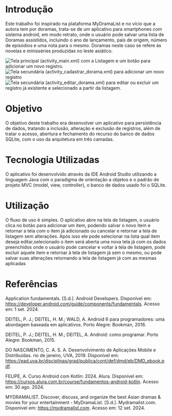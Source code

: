 # Introdução
Este trabalho foi inspirado na plataforma MyDramaList e no vício que a autora tem por doramas, trata-se de um aplicativo para smartphones com sistema android, em modo retrato, onde o usuário pode salvar uma lista de Doramas assistidos, incluindo o ano de lançamento, país de origem, número de episódios e uma nota para o mesmo. Doramas neste caso se refere às novelas e minisséries produzidas no leste asiático.

![Tela principal (activity_main.xml) com a Listagem e um botão para adicionar um novo registro.](https://github.com/user-attachments/assets/c4e063df-7611-4ee6-9f48-bef40750e4fe) ![Tela secundária (activity_cadastrar_dorama.xml) para adicionar um novo registro](https://github.com/user-attachments/assets/60447dc5-e7d2-4ff8-8df7-83cbb413170b) ![Tela secundária (activity_editar_dorama.xml) para editar ou excluir um registro já existente e selecionado a partir da listagem.](https://github.com/user-attachments/assets/c72ab2e7-d194-427a-b9fa-38ebcfc7fe58)




# Objetivo
O objetivo deste trabalho era desenvolver um aplicativo para persistência de dados, tratando a inclusão, alteração e exclusão de registros, além de tratar o acesso, abertura e fechamento do recurso do banco de dados SQLite, com o uso da arquitetura em três camadas.

# Tecnologia Utilizadas
O aplicativo foi desenvolvido através da IDE Android Studio utilizando a linguagem Java com o paradigma de orientação a objetos e o padrão de projeto MVC (model, view, controller), o banco de dados usado foi o SQLite.

# Utilização
O fluxo de uso é simples. O aplicativo abre na tela de listagem, o usuário clica no botão para adicionar um item, podendo salvar o novo item e retornar a tela com o item já adicionado ou cancelar e retornar a tela de listagem sem alterações. Após isso ele pode selecionar na lista qual item deseja editar,selecionado o item será aberta uma nova tela já com os dados preenchidos onde o usuário pode cancelar e voltar à tela de listagem, pode excluir aquele item e retornar à tela de listagem já sem o mesmo, ou pode salvar suas alterações retornando a tela de listagem já com as mesmas aplicadas 

# Referências
Application fundamentals. [S.d.]. Android Developers. Disponível em: https://developer.android.com/guide/components/fundamentals. Acesso em: 1 set. 2024.

DEITEL, P. J.; DEITEL, H. M.; WALD, A. Android 6 para programadores: uma abordagem baseada em aplicativos. Porto Alegre: Bookman, 2016.

DEITEL, P. J.; DEITEL, H. M.; DEITEL, A. Android: como programar. Porto Alegre: Bookman, 2015.

DO NASCIMENTO, C. A. S. A. Desenvolvimento de Aplicações Mobile e Distribuídas. rio de janeiro, UVA, 2019. Disponível em: https://ead.uva.br/disciplinas/grad/publica/cont/def/dmd/eb/DMD_ebook.pdf.

FELIPE, A. Curso Android com Kotlin: 2024. Alura. Disponível em: https://cursos.alura.com.br/course/fundamentos-android-kotlin. Acesso em: 30 ago. 2024.

MYDRAMALIST. Discover, discuss, and organize the best Asian dramas & movies for your entertainment - MyDramaList. [S.d.]. Mydramalist.com. Disponível em: https://mydramalist.com. Acesso em: 12 set. 2024.
